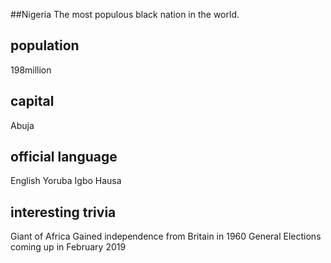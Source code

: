 ##Nigeria
The most populous black nation in the world.

## population
198million

## capital
Abuja
 
## official language
English
Yoruba
Igbo
Hausa

## interesting trivia
Giant of Africa
Gained independence from Britain in 1960
General Elections coming up in February 2019

